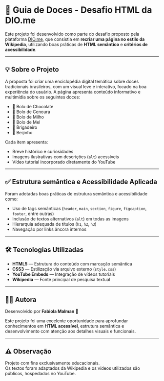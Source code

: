 # 🍰 Guia de Doces - Desafio HTML da DIO.me

Este projeto foi desenvolvido como parte do desafio proposto pela plataforma [DIO.me](https://www.dio.me/), que consistia em **recriar uma página no estilo da Wikipedia**, utilizando boas práticas de **HTML semântico** e **critérios de acessibilidade**.

---

## 💡 Sobre o Projeto

A proposta foi criar uma enciclopédia digital temática sobre doces tradicionais brasileiros, com um visual leve e interativo, focado na boa experiência do usuário. A página apresenta conteúdo informativo e multimídia sobre os seguintes doces:

- 🍫 Bolo de Chocolate  
- 🥕 Bolo de Cenoura  
- 🌽 Bolo de Milho  
- 🍯 Bolo de Mel  
- 🍬 Brigadeiro  
- 🥥 Beijinho

Cada item apresenta:
- Breve histórico e curiosidades  
- Imagens ilustrativas com descrições (`alt`) acessíveis  
- Vídeo tutorial incorporado diretamente do YouTube  

---

## ✅ Estrutura semântica e Acessibilidade Aplicada

Foram adotadas boas práticas de estrutura semântica e acessibilidade como:

- Uso de tags semânticas (`header`, `main`, `section`, `figure`, `figcaption`, `footer`, entre outras)  
- Inclusão de textos alternativos (`alt`) em todas as imagens  
- Hierarquia adequada de títulos (`h1`, `h2`, `h3`)  
- Navegação por links âncora internos  

---

## 🛠️ Tecnologias Utilizadas

- **HTML5** — Estrutura do conteúdo com marcação semântica  
- **CSS3** — Estilização via arquivo externo (`style.css`)  
- **YouTube Embeds** — Integração de vídeos tutoriais  
- **Wikipedia** — Fonte principal de pesquisa textual  

---

## 👩‍💻 Autora

Desenvolvido por **Fabiola Malman** 💛

Este projeto foi uma excelente oportunidade para aprofundar conhecimentos em **HTML acessível**, estrutura semântica e desenvolvimento com atenção aos detalhes visuais e funcionais.

---

## ⚠️ Observação

Projeto com fins exclusivamente educacionais.  
Os textos foram adaptados da Wikipedia e os vídeos utilizados são públicos, hospedados no YouTube.
